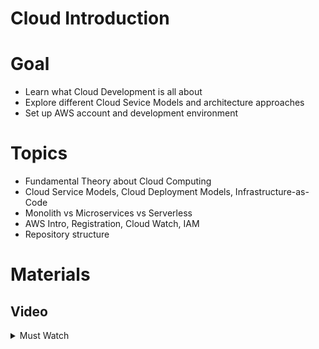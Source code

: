 # Cloud Introduction

# Goal

- Learn what Cloud Development is all about
- Explore different Cloud Sevice Models and architecture approaches
- Set up AWS account and development environment

# Topics

- Fundamental Theory about Cloud Computing
- Cloud Service Models, Cloud Deployment Models, Infrastructure-as-Code
- Monolith vs Microservices vs Serverless
- AWS Intro, Registration, Cloud Watch, IAM
- Repository structure

# Materials

## Video

<details>
  <summary>Must Watch</summary>

  The following content provides enough info to complete the task.

  <blockquote>

  <details>
    <summary>In English</summary>

   <blockquote>

   - [Introduction - part1](https://videoportal.epam.com/video/gkXbYq1XdKdxNOABYelw), ~2 mins
   - [Introduction - part2 - AWS essentials](https://videoportal.epam.com/video/VKQwJWkPqVqXRvEqJ1EW), ~1 mins
   - [Introduction - part3](https://videoportal.epam.com/video/2qOL7xxLPEPGq9dx7483), ~3 mins
   - [Introduction - part4](https://videoportal.epam.com/video/1g5mYRkg2pyRwK10JWoD), ~2 mins
   - [Introduction - part5 - hometask overview - need to create own](), ~3 mins
   - [Introduction - part6 - registration in AWS](https://videoportal.epam.com/video/XmRlaydZ0Qwy5Ex67jno), ~2 mins
   - [Introduction - part7 - registration in AWS](https://videoportal.epam.com/video/286VYGZzDpKKOr6Eav1E), ~1 mins
   - [Introduction - part8 - registration issues overview](https://videoportal.epam.com/video/4MNVYj1ExvQ0r3vga0eE), ~1 mins
   - [Introduction - part9 - AWS support case for registration](https://videoportal.epam.com/video/XmRlaydZ0QwjZ63R7jno), ~1 mins
   - [Introduction - part10 - configuring budget alert](https://videoportal.epam.com/video/1g5mYRkg2pyD2gdPJWoD), ~4 mins
   - [Introduction - part11 - IAM and module 1 summary](https://videoportal.epam.com/video/6g2qJXQ0qpbQmQwg7wbz), ~2 mins
   </blockquote>
  </details>

<details>
  <summary>Additional</summary>

  The following content provides more info for further studies.

  <blockquote>

  - [AWS IAM Core Concepts](https://www.youtube.com/watch?v=_ZCTvmaPgao), ~21 mins
  - [AWS IAM Hands-On Tutorial](https://www.youtube.com/watch?v=UqKWHZ36yEM), ~46 mins
  - [AWS IAM Best Practices](https://www.youtube.com/watch?v=_wiGpBQGCjU), ~53 mins
  - [Getting Started with the IAM Policy Simulator](https://www.youtube.com/watch?v=1IIhVcXhvcE), ~6 mins
  </blockquote>

</details>

## Reading

<details>
  <summary>Must Read</summary>

  The following content provides enough info to complete the task.

  <blockquote>

  - [AWS Fundamentals. Core Concepts](https://aws.amazon.com/getting-started/fundamentals-core-concepts)
  - [How do I create and activate a new AWS account?](https://aws.amazon.com/premiumsupport/knowledge-center/create-and-activate-aws-account/)
  - [Using the AWS Free Tier](https://docs.aws.amazon.com/awsaccountbilling/latest/aboutv2/billing-free-tier.html)
  - [What is IAM?](https://docs.aws.amazon.com/IAM/latest/UserGuide/introduction.html)
  - [AWS account root user credentials and IAM user credentials](https://docs.aws.amazon.com/general/latest/gr/root-vs-iam.html)
  </blockquote>

</details>

<details>
  <summary>Additional</summary>

  The following content provides more info for further studies.

  <blockquote>

  - [Security best practices in IAM](https://docs.aws.amazon.com/IAM/latest/UserGuide/best-practices.html)
  - [Policies and permissions in IAM](https://docs.aws.amazon.com/IAM/latest/UserGuide/access_policies.html)
  - [AWS IAM FAQs](https://aws.amazon.com/iam/faqs/)
  - [AWS CLI](https://docs.aws.amazon.com/cli/latest/userguide/cli-chap-welcome.html)
  - [Named profiles for the AWS CLI](https://docs.aws.amazon.com/cli/latest/userguide/cli-configure-profiles.html)
  </blockquote>

</details>

# Assignments

[Cloud Introduction](./task.md)
